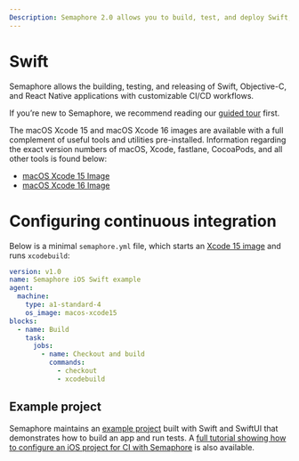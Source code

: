 ```yaml
---
Description: Semaphore 2.0 allows you to build, test, and deploy Swift, Objective-C, and React Native applications with customizable CI/CD workflows. 
---
```


# Swift

Semaphore allows the building, testing, and releasing of Swift, Objective-C, and
React Native applications with customizable CI/CD workflows.

If you’re new to Semaphore, we recommend reading our
[guided tour](https://docs.semaphoreci.com/guided-tour/getting-started/) first.

The macOS Xcode 15 and macOS Xcode 16 images are available with a full complement of useful tools and 
utilities pre-installed. Information regarding the exact version numbers of macOS, 
Xcode, fastlane, CocoaPods, and all other tools is found below:

* [macOS Xcode 15 Image](https://docs.semaphoreci.com/ci-cd-environment/macos-xcode-15-image/)
* [macOS Xcode 16 Image](https://docs.semaphoreci.com/ci-cd-environment/macos-xcode-16-image/)

# Configuring continuous integration

Below is a minimal `semaphore.yml` file, which starts an
[Xcode 15 image](https://docs.semaphoreci.com/ci-cd-environment/macos-xcode-15-image/) 
and runs `xcodebuild`:

``` yaml
version: v1.0
name: Semaphore iOS Swift example
agent:
  machine:
    type: a1-standard-4
    os_image: macos-xcode15
blocks:
  - name: Build
    task:
      jobs:
        - name: Checkout and build
          commands:
            - checkout
            - xcodebuild
```

## Example project

Semaphore maintains an [example project](https://github.com/semaphoreci-demos/semaphore-demo-ios-swift-xcode) built with Swift and SwiftUI that demonstrates how to build an app and run tests. A
[full tutorial showing how to configure an iOS project for CI with Semaphore](https://docs.semaphoreci.com/examples/ios-continuous-integration-with-xcode/)
is also available.

[macos-xcode-15]: https://docs.semaphoreci.com/ci-cd-environment/macos-xcode-15-image/
[example-project]: https://github.com/semaphoreci-demos/semaphore-demo-ios-swift-xcode
[ios-tutorial]: https://docs.semaphoreci.com/examples/ios-continuous-integration-with-xcode/

